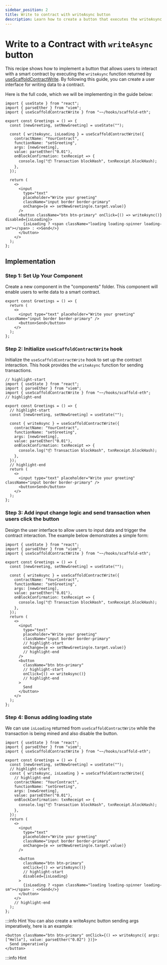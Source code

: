```yaml
---
sidebar_position: 2
title: Write to contract with writeAsync button
description: Learn how to create a button that executes the writeAsync function to interact with a smart contract.
---
```


# Write to a Contract with `writeAsync` button

This recipe shows how to implement a button that allows users to interact with a smart contract by executing the `writeAsync` function returned by [useScaffoldContractWrite](/hooks/useScaffoldContractWrite). By following this guide, you can create a user interface for writing data to a contract.

Here is the full code, which we will be implementing in the guide below:

```tsx title="components/Greetings.tsx"
import { useState } from "react";
import { parseEther } from "viem";
import { useScaffoldContractWrite } from "~~/hooks/scaffold-eth";

export const Greetings = () => {
  const [newGreeting, setNewGreeting] = useState("");

  const { writeAsync, isLoading } = useScaffoldContractWrite({
    contractName: "YourContract",
    functionName: "setGreeting",
    args: [newGreeting],
    value: parseEther("0.01"),
    onBlockConfirmation: txnReceipt => {
      console.log("📦 Transaction blockHash", txnReceipt.blockHash);
    },
  });

  return (
    <>
      <input
        type="text"
        placeholder="Write your greeting"
        className="input border border-primary"
        onChange={e => setNewGreeting(e.target.value)}
      />
      <button className="btn btn-primary" onClick={() => writeAsync()} disabled={isLoading}>
        {isLoading ? <span className="loading loading-spinner loading-sm"></span> : <>Send</>}
      </button>
    </>
  );
};
```

## Implementation

### Step 1: Set Up Your Component

Create a new component in the "components" folder. This component will enable users to write data to a smart contract.

```tsx title="components/Greetings.tsx"
export const Greetings = () => {
  return (
    <>
      <input type="text" placeholder="Write your greeting" className="input border border-primary" />
      <button>Send</button>
    </>
  );
};
```

### Step 2: Initialize `useScaffoldContractWrite` hook

Initialize the `useScaffoldContractWrite` hook to set up the contract interaction. This hook provides the `writeAsync` function for sending transactions.

```tsx
// highlight-start
import { useState } from "react";
import { parseEther } from "viem";
import { useScaffoldContractWrite } from "~~/hooks/scaffold-eth";
// highlight-end

export const Greetings = () => {
  // highlight-start
  const [newGreeting, setNewGreeting] = useState("");

  const { writeAsync } = useScaffoldContractWrite({
    contractName: "YourContract",
    functionName: "setGreeting",
    args: [newGreeting],
    value: parseEther("0.01"),
    onBlockConfirmation: txnReceipt => {
      console.log("📦 Transaction blockHash", txnReceipt.blockHash);
    },
  });
  // highlight-end
  return (
    <>
      <input type="text" placeholder="Write your greeting" className="input border border-primary" />
      <button>Send</button>
    </>
  );
};
```

### Step 3: Add input change logic and send transaction when users click the button

Design the user interface to allow users to input data and trigger the contract interaction. The example below demonstrates a simple form:

```tsx
import { useState } from "react";
import { parseEther } from "viem";
import { useScaffoldContractWrite } from "~~/hooks/scaffold-eth";

export const Greetings = () => {
  const [newGreeting, setNewGreeting] = useState("");

  const { writeAsync } = useScaffoldContractWrite({
    contractName: "YourContract",
    functionName: "setGreeting",
    args: [newGreeting],
    value: parseEther("0.01"),
    onBlockConfirmation: txnReceipt => {
      console.log("📦 Transaction blockHash", txnReceipt.blockHash);
    },
  });
  return (
    <>
      <input
        type="text"
        placeholder="Write your greeting"
        className="input border border-primary"
        // highlight-start
        onChange={e => setNewGreeting(e.target.value)}
        // highlight-end
      />
      <button
        className="btn btn-primary"
        // highlight-start
        onClick={() => writeAsync()}
        // highlight-end
      >
        Send
      </button>
    </>
  );
};
```

### Step 4: Bonus adding loading state

We can use `isLoading` returned from `useScaffoldContractWrite` while the transaction is being mined and also disable the button.

```tsx
import { useState } from "react";
import { parseEther } from "viem";
import { useScaffoldContractWrite } from "~~/hooks/scaffold-eth";

export const Greetings = () => {
  const [newGreeting, setNewGreeting] = useState("");
  // highlight-start
  const { writeAsync, isLoading } = useScaffoldContractWrite({
    // highlight-end
    contractName: "YourContract",
    functionName: "setGreeting",
    args: [newGreeting],
    value: parseEther("0.01"),
    onBlockConfirmation: txnReceipt => {
      console.log("📦 Transaction blockHash", txnReceipt.blockHash);
    },
  });
  return (
    <>
      <input
        type="text"
        placeholder="Write your greeting"
        className="input border border-primary"
        onChange={e => setNewGreeting(e.target.value)}
      />

      <button
        className="btn btn-primary"
        onClick={() => writeAsync()}
        // highlight-start
        disabled={isLoading}
      >
        {isLoading ? <span className="loading loading-spinner loading-sm"></span> : <>Send</>}
      </button>
    </>
    // highlight-end
  );
};
```

:::info Hint
You can also create a writeAsync button sending args imperatively, here is an example:

```tsx
<button className="btn btn-primary" onClick={() => writeAsync({ args: ["Hello"], value: parseEther("0.02") })}>
  Send imperatively
</button>
```

:::info Hint

